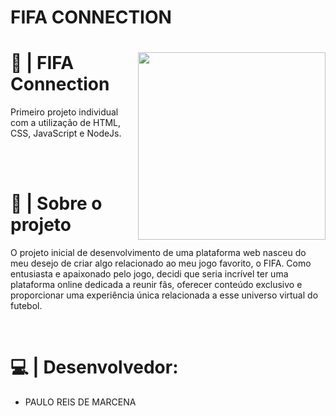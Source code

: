 # FIFA CONNECTION

<div>
  <img height="300" width="300" src="Site\site\public\IMG\logo.png" align="right">
  <h1>📘 | FIFA Connection</h1>
  <p> 
    Primeiro projeto individual com a utilização de HTML, CSS, JavaScript e NodeJs.
  </p>
</div>

<br><br>

  <h1> 📌 | Sobre o projeto </h1>
  <p>
     O projeto inicial de desenvolvimento de uma plataforma web nasceu do meu desejo de criar algo relacionado ao meu jogo favorito, o FIFA. Como entusiasta e apaixonado pelo jogo, decidi que seria incrível ter uma plataforma online dedicada a reunir fãs, oferecer conteúdo exclusivo e proporcionar uma experiência única relacionada a esse universo virtual do futebol.
  </p>
  
<br>
  
  # 💻 | Desenvolvedor:
  - PAULO REIS DE MARCENA
